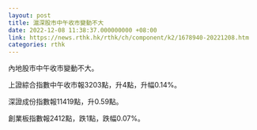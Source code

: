 ```yaml
---
layout: post
title: 滬深股市中午收市變動不大
date: 2022-12-08 11:38:37.000000000 +08:00
link: https://news.rthk.hk/rthk/ch/component/k2/1678940-20221208.htm
categories: rthk
---
```


內地股市中午收市變動不大。

上證綜合指數中午收市報3203點，升4點，升幅0.14%。

深證成份指數報11419點，升0.59點。

創業板指數報2412點，跌1點，跌幅0.07%。

